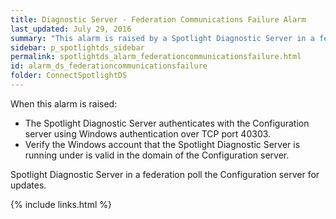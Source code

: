 ```yaml
---
title: Diagnostic Server - Federation Communications Failure Alarm
last_updated: July 29, 2016
summary: "This alarm is raised by a Spotlight Diagnostic Server in a federation when the Spotlight Diagnostic Server that raises the alarm cannot communicate with the Configuration server."
sidebar: p_spotlightds_sidebar
permalink: spotlightds_alarm_federationcommunicationsfailure.html
id: alarm_ds_federationcommunicationsfailure
folder: ConnectSpotlightDS
---
```



When this alarm is raised:

* The Spotlight Diagnostic Server authenticates with the Configuration server using Windows authentication over TCP port 40303.
* Verify the Windows account that the Spotlight Diagnostic Server is running under is valid in the domain of the Configuration server.


<note type="note">Spotlight Diagnostic Server in a federation poll the Configuration server for updates.</note>



{% include links.html %}
